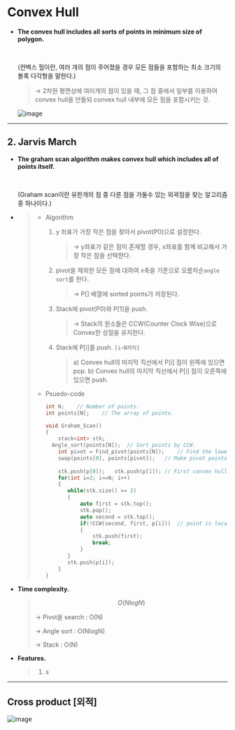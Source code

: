 # Convex Hull

- **The convex hull includes all sorts of points in minimum size of polygon.**

  <br>

  (컨벡스 헐이란, 여러 개의 점이 주어졌을 경우 모든 점들을 포함하는 최소 크기의 볼록 다각형을 말한다.)

  > → 2차원 평면상에 여러개의 점이 있을 때, 그 점 중에서 일부를 이용하여 convex hull을 만들되 convex hull 내부에 모든 점을 포함시키는 것.

  ![image](https://user-images.githubusercontent.com/23169707/54602418-fd75b900-4a84-11e9-8e96-45e70ecbc585.png)

------

## 2. Jarvis March

- **The graham scan algorithm makes convex hull which includes all of points itself.**

  <br>

  (Graham scan이란 유한개의 점 중 다른 점을 가둘수 있는 외곽점을 찾는 알고리즘 중 하나이다.)

- > - Algorithm
  >
  >   1. y 좌표가 가장 작은 점을 찾아서 pivot(P0)으로 설정한다.
  >
  >      > → y좌표가 같은 점이 존재할 경우, x좌표를 함께 비교해서 가장 작은 점을 선택한다.
  >
  >   2. pivot을 제외한 모든 점에 대하여 x축을 기준으로 오름차순`angle sort`를 한다. 
  >
  >      > → P[] 배열에 sorted points가 저장된다.
  >
  >   3. Stack에 pivot(P0)와 P[1]을 push.
  >
  >      > → Stack의 원소들은 CCW(Counter Clock Wise)으로 Convex한 성질을 유지한다.
  >
  >   4. Stack에 P[i]를 push. `[i~N까지]`
  >
  >      > a) Convex hull의 마지막 직선에서 P[i] 점이 왼쪽에 있으면 pop.
  >      > b) Convex hull의 마지막 직선에서 P[i] 점이 오른쪽에 있으면 push.
  >
  > - Psuedo-code
  >
  >   ```c++
  >   int N;	// Number of points.
  >   int points[N];	// The array of points.
  >   
  >   void Graham_Scan()
  >   {
  >       stack<int> stk;
  >   	Angle_sort(points[N]);	// Sort points by CCW.
  >       int pivot = Find_pivot(points[N]);	// Find the lowest y_coordinate.
  >       swap(points[0], points[pivot]);	// Make pivot points as p0.
  >           
  >       stk.push(p[0]);	stk.push(p[1]);	// First convex hull.
  >       for(int i=2; i<=N; i++)
  >       {
  >          while(stk.size() >= 2)
  >          {
  >              auto first = stk.top();	
  >              stk.pop();
  >              auto second = stk.top();
  >              if(!CCW(second, first, p[i]))	// point is located on right way
  >              {
  >                  stk.push(first);
  >                  break;
  >              }
  >          }
  >          stk.push(p[i]);
  >       }
  >   }
  >   ```

- **Time complexity.**

  > $$
  > O(NlogN)
  > $$
  >
  > → Pivot을 search : O(N)
  >
  > → Angle sort : O(NlogN)
  >
  > → Stack : O(N)

- **Features.**

  > 1. s



------

## Cross product [외적]

![image](https://user-images.githubusercontent.com/23169707/54603273-3dd63680-4a87-11e9-975c-a75f513e6ef2.png)